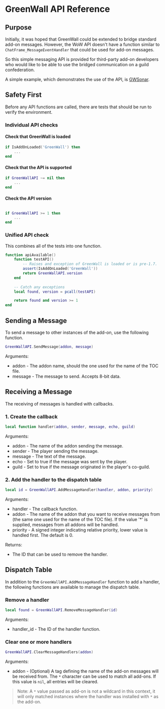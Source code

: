 

# GreenWall API Reference

## Purpose

Initially, it was hoped that GreenWall could be extended to bridge
standard add-on messages.  However, the WoW API doesn't have a function
similar to `ChatFrame_MessageEventHandler` that could be used
for add-on messages.

So this simple messaging API is provided for third-party add-on developers
who would like to be able to use the bridged communication on a guild
confederation.

A simple example, which demonstrates the use of the API, is [GWSonar](https://github.com/AIE-Guild/GWSonar).


## Safety First

Before any API functions are called, there are tests that should be
run to verify the environment.

### Individual API checks

#### Check that GreenWall is loaded

```lua
if IsAddOnLoaded('GreenWall') then
	...
end
```

#### Check that the API is supported

```lua
if GreenWallAPI ~= nil then
    ...
end
```

#### Check the API version

```lua

if GreenWallAPI >= 1 then
    ...
end
```

### Unified API check

This combines all of the tests into one function.

```lua
function apiAvailable()
    function testAPI()
        -- Raises and exception of GreenWall is loaded or is pre-1.7.
        assert(IsAddOnLoaded('GreenWall'))
        return GreenWallAPI.version
	end
    
	-- Catch any exceptions
	local found, version = pcall(testAPI)

	return found and version >= 1
end
```


## Sending a Message

To send a message to other instances of the add-on, use the following function.

```lua
GreenWallAPI.SendMessage(addon, message)
```

Arguments:

- addon - The addon name, should the one used for the name of the TOC file.
- message - The message to send. Accepts 8-bit data.


## Receiving a Message

The receiving of messages is handled with callbacks. 

### 1. Create the callback

```lua
local function handler(addon, sender, message, echo, guild)
```

Arguments:

- addon - The name of the addon sending the message.
- sender - The player sending the message.
- message - The text of the message.
- echo - Set to true if the message was sent by the player.
- guild - Set to true if the message originated in the player's co-guild.

### 2. Add the handler to the dispatch table

```lua
local id = GreenWallAPI.AddMessageHandler(handler, addon, priority)
```

Arguments:

- handler - The callback function.
- addon - The name of the addon that you want to receive messages from (the same one used for the name of the TOC file).  If the value '*' is supplied, messages from all addons will be handled.
-  priority - A signed integer indicating relative priority, lower value is handled first.  The default is 0.

Returns:

- The ID that can be used to remove the handler.

## Dispatch Table

In addition to the `GreenWallAPI.AddMessageHandler` function to add a handler,
the following functions are available to manage the dispatch table.

### Remove a handler

```lua
local found = GreenWallAPI.RemoveMessageHandler(id)
```

Arguments:

- handler_id - The ID of the handler function.

### Clear one or more handlers

```lua
GreenWallAPI.ClearMessageHandlers(addon)
```

Arguments:

- addon - (Optional) A tag defining the name of the add-on messages will be 
  received from. The `*` character can be used to match all add-ons. If this 
  value is `nil`, all entries will be cleared.

> Note: A `*` value passed as add-on is not a wildcard in this context, it will only matched instances where the handler was installed with `*` as the add-on.

